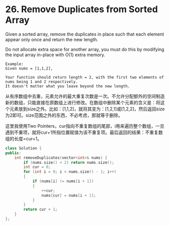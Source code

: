 # 26. Remove Duplicates from Sorted Array
Given a sorted array, remove the duplicates in place such that each element appear only once and return the new length.

Do not allocate extra space for another array, you must do this by modifying the input array in-place with O(1) extra memory.

```
Example:
Given nums = [1,1,2],

Your function should return length = 2, with the first two elements of nums being 1 and 2 respectively.
It doesn't matter what you leave beyond the new length.
```
从有序数组中去重，元素允许的最大重复次数是一次。不允许分配额外的空间制造新的数组，只能直接在原数组上进行修改。在数组中删除某个元素的含义是：将这个元素放到size之外。比如：[1,1,2]，就将其变为：[1,2,1]或[1,2,2]，然后返回size为2即可。size范围之外的东西，不必考虑，那就等于删除。

这里我使用Two Pointers，cur指向不重复数组的尾部，i用来遍历整个数组，一旦遇到不重项，就将cur+1所指位置赋值为该不重复项。最后返回的结果：不重复数组的长度=cur+1。
```cpp
class Solution {
public:
    int removeDuplicates(vector<int>& nums) {
        if (nums.size() < 2) return nums.size();
        int cur = 0;
        for (int i = 0; i < nums.size() - 1; i++)
        {
            if (nums[i] != nums[i + 1])
            {
                ++cur;
                nums[cur] = nums[i + 1];
            }
        }
        return cur + 1;
    }
};
```
